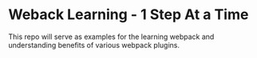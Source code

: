 # Weback Learning - 1 Step At a Time

This repo will serve as examples for the learning webpack and understanding benefits of various webpack plugins.
